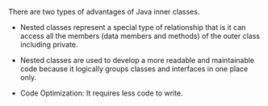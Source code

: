 There are two types of advantages of Java inner classes.

-   Nested classes represent a special type of relationship that is it
can access all the members (data members and methods) of the outer
class including private.

-   Nested classes are used to develop a more readable and maintainable
code because it logically groups classes and interfaces in one place
only.

-   Code Optimization: It requires less code to write.